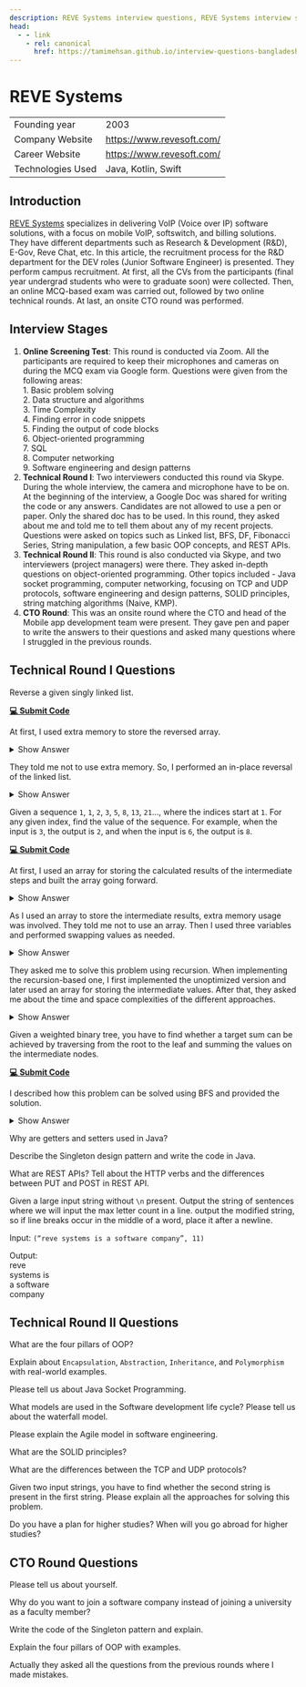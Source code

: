 ```yaml
---
description: REVE Systems interview questions, REVE Systems interview stages, REVE Systems interview details, REVE Systems interview questions and answers
head:
  - - link
    - rel: canonical
      href: https://tamimehsan.github.io/interview-questions-bangladesh/companies/revesystems
---
```

# REVE Systems

|  | |
| :-| :- |
| Founding year | 2003 |
| Company Website | https://www.revesoft.com/ |
| Career Website | https://www.revesoft.com/ |
| Technologies Used| Java, Kotlin, Swift |

## Introduction
[REVE Systems](https://www.revesoft.com/) specializes in delivering VoIP (Voice over IP) software solutions, with a focus on mobile VoIP, softswitch, and billing solutions. They have different departments such as Research & Development (R&D), E-Gov, Reve Chat, etc. In this article, the recruitment process for the R&D department for the DEV roles (Junior Software Engineer) is presented. They perform campus recruitment. At first, all the CVs from the participants (final year undergrad students who were to graduate soon) were collected. Then, an online MCQ-based exam was carried out, followed by two online technical rounds. At last, an onsite CTO round was performed.

## Interview Stages
1. **Online Screening Test**: This round is conducted via Zoom. All the participants are required to keep their microphones and cameras on during the MCQ exam via Google form. Questions were      given from the following areas:<br>
       1. Basic problem solving<br>
       2. Data structure and algorithms<br>
       3. Time Complexity<br>
       4. Finding error in code snippets<br>
       5. Finding the output of code blocks<br>
       6. Object-oriented programming<br>
       7. SQL<br>
       8. Computer networking<br>
       9. Software engineering and design patterns
2. **Technical Round I**: Two interviewers conducted this round via Skype. During the whole interview, the camera and microphone have to be on. At the beginning of the interview, a Google Doc was           shared for writing the code or any answers. Candidates are not allowed to use a pen or paper. Only the shared doc has to be used. In this round, they asked about me and told me to tell       them about any of my recent projects. Questions were asked on topics such as Linked list, BFS, DF, Fibonacci Series, String manipulation, a few basic OOP concepts, and REST APIs.
3. **Technical Round II**: This round is also conducted via Skype, and two interviewers (project managers) were there. They asked in-depth questions on object-oriented programming. Other           topics included - Java socket programming, computer networking, focusing on TCP and UDP protocols, software engineering and design patterns, SOLID principles, string matching algorithms      (Naive, KMP).
4. **CTO Round**: This was an onsite round where the CTO and head of the Mobile app development team were present. They gave pen and paper to write the answers to their questions and asked many        questions where I struggled in the previous rounds.

## Technical Round I Questions
<article>
	
Reverse a given singly linked list.
  
[**💻 Submit Code**](https://leetcode.com/problems/reverse-linked-list/description/)

At first, I used extra memory to store the reversed array.

<details><summary>Show Answer</summary>

```cpp
class Solution {
public:
    ListNode* reverseList(ListNode* head) {
        if (head == NULL || head->next == NULL)
            return head;
        
        int i;
        vector<int> v;
        ListNode* cur = head;
        while (cur != NULL) {
            v.push_back(cur->val);
            cur = cur->next;
        }
        
        i = v.size()-1;
        cur = head;
        while (head != NULL) {
            head->val = v[i];
            i--;
            head = head->next;
        }
        return cur;
    }
};
```
</details>

They told me not to use extra memory. So, I performed an in-place reversal of the linked list.

<details><summary>Show Answer</summary>

```cpp
class Solution {
public:
    ListNode* reverseList(ListNode* head) {
        if (head == NULL || head->next == NULL)
            return head;
        
        ListNode* prev = NULL;
        while (head != NULL) {
            ListNode* tmp = head->next;
            head->next = prev;
            prev = head;
            head = tmp;
        }
        return prev;
    }
};
```
</details>

</article>

<article>
  
Given a sequence `1`, `1`, `2`, `3`, `5`, `8`, `13`, `21`..., where the indices start at `1`. For any given index, find the value of the sequence. For example, when the input is `3`, the output is `2`, and when the input is `6`, the output is `8`.
  
[**💻 Submit Code**](https://leetcode.com/problems/fibonacci-number/description/)

At first, I used an array for storing the calculated results of the intermediate steps and built the array going forward.

<details><summary>Show Answer</summary>

```cpp
int fib(int n){
  	int arr[n + 1];
  	arr[1] = 1;
  	arr[2] = 1;
  
  	int i;
  	for (i = 3; i <= n; i++) {
          arr[i] = arr[i-1] + arr[i-2];
  	}
  	return arr[n];
 }
```
</details>

As I used an array to store the intermediate results, extra memory usage was involved. They told me not to use an array. Then I used three variables and performed swapping values as needed.

<details><summary>Show Answer</summary>

```cpp
int fib(int n){
  	int a, b, c = 1;
  	a = 1;
  	b = 1;
  
  	int i;
  	for (i = 3; i <= n; i++) {
          c =  a + b; 
          a = b; 
          b = c; 
  	}
	return c;
 }
```
</details>

They asked me to solve this problem using recursion. When implementing the recursion-based one, I first implemented the unoptimized version and later used an array for storing the intermediate values. After that, they asked me about the time and space complexities of the different approaches.

<details><summary>Show Answer</summary>

```cpp
 int fib(int n){
	if (n == 1)
            return 1;
	else if (n == 2)
            return 1;
	else
	    return (fib(n-1) + fib(n-2));
 }
```
</details>

</article>

<article>
	
Given a weighted binary tree, you have to find whether a target sum can be achieved by traversing from the root to the leaf and summing the values on the intermediate nodes.
  
[**💻 Submit Code**](https://leetcode.com/problems/path-sum/description/)

I described how this problem can be solved using BFS and provided the solution.

<details><summary>Show Answer</summary>

```cpp
class Solution {
public:
    bool hasPathSum(TreeNode* root, int targetSum) {
        if (root == NULL)
            return false;
        else if (root->left == NULL && root->right == NULL)
            return (root->val == targetSum);

        queue<TreeNode*> q;
        bool found = false;
        q.push(root);
        
        while (!q.empty()) {
            TreeNode* cur = q.front();
            q.pop();
            
            if (cur->left == NULL && cur->right == NULL) {
                if (cur->val == targetSum) {
                    found = true;
                    break;
                }
            }
            
            if (cur->left != NULL) {
                cur->left->val = cur->val + cur->left->val;
                q.push(cur->left);
            }
            
            if (cur->right != NULL) {
                cur->right->val = cur->val + cur->right->val;
                q.push(cur->right);
            }
        }
        return found;
    }
};
```
</details>

</article>

<article>
	
Why are getters and setters used in Java?

</article>

<article>
	
Describe the Singleton design pattern and write the code in Java.

</article>

<article>
	
What are REST APIs? Tell about the HTTP verbs and the differences between PUT and POST in REST API.

</article>

<article>
	
Given a large input string without `\n` present. Output the string of sentences where we will input the max letter count in a line. output the modified string, so if line breaks occur in the middle of a word, place it after a newline.

Input: ``(“reve systems is a software company”, 11)``

Output:<br>
reve<br>
systems is<br>
a software<br>
company<br>

</article>

## Technical Round II Questions

<article>

What are the four pillars of OOP? 

</article>

<article>

Explain about `Encapsulation`, `Abstraction`, `Inheritance`, and `Polymorphism` with real-world examples.

</article>


<article>

Please tell us about Java Socket Programming.

</article>


<article>

What models are used in the Software development life cycle? Please tell us about the waterfall model.

</article>

<article>

Please explain the Agile model in software engineering.

</article>

<article>

What are the SOLID principles?

</article>

<article>

What are the differences between the TCP and UDP protocols?

</article>

<article>

Given two input strings, you have to find whether the second string is present in the first string. Please explain all the approaches for solving this problem. 

</article>

<article>

Do you have a plan for higher studies? When will you go abroad for higher studies?

</article>


## CTO Round Questions

<article>

Please tell us about yourself.

</article>

<article>

Why do you want to join a software company instead of joining a university as a faculty member?

</article>

<article>

Write the code of the Singleton pattern and explain.

</article>

<article>

Explain the four pillars of OOP with examples.

</article>

<article>

Actually they asked all the questions from the previous rounds where I made mistakes.

</article>

